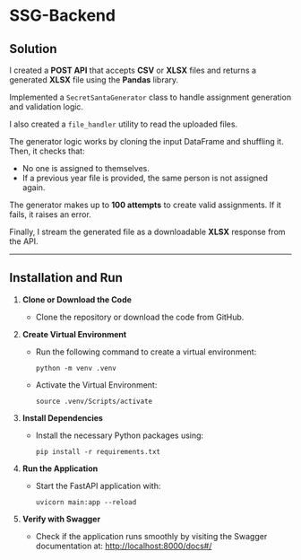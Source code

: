 # SSG-Backend

## Solution

I created a **POST API** that accepts **CSV** or **XLSX** files and returns a generated **XLSX** file using the **Pandas** library.

Implemented a `SecretSantaGenerator` class to handle assignment generation and validation logic.

I also created a `file_handler` utility to read the uploaded files.

The generator logic works by cloning the input DataFrame and shuffling it.
Then, it checks that:

- No one is assigned to themselves.
- If a previous year file is provided, the same person is not assigned again.

The generator makes up to **100 attempts** to create valid assignments. If it fails, it raises an error.

Finally, I stream the generated file as a downloadable **XLSX** response from the API.

---

## Installation and Run

1. **Clone or Download the Code**

   - Clone the repository or download the code from GitHub.

2. **Create Virtual Environment**
   - Run the following command to create a virtual environment:
     ```
     python -m venv .venv
     ```
   - Activate the Virtual Environment:
     ```
     source .venv/Scripts/activate
     ```
3. **Install Dependencies**

   - Install the necessary Python packages using:
     ```
     pip install -r requirements.txt
     ```

4. **Run the Application**

   - Start the FastAPI application with:
     ```
     uvicorn main:app --reload
     ```

5. **Verify with Swagger**
   - Check if the application runs smoothly by visiting the Swagger documentation at:
     [http://localhost:8000/docs#/](http://localhost:8000/docs#/)
